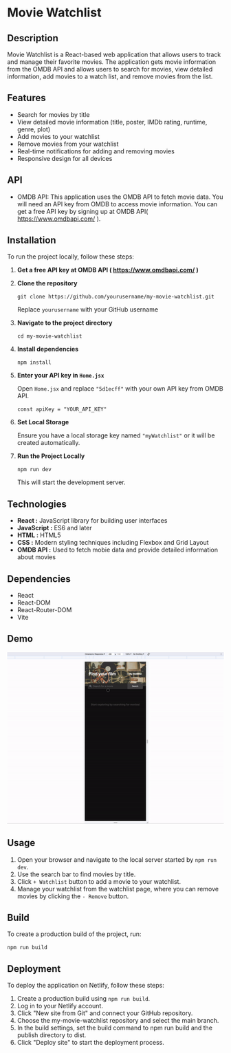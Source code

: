 # Movie Watchlist

## Description

Movie Watchlist is a React-based web application that allows users to track and manage their favorite movies. The application gets movie information from the OMDB API and allows users to search for movies, view detailed information, add movies to a watch list, and remove movies from the list.

## Features

- Search for movies by title
- View detailed movie information (title, poster, IMDb rating, runtime, genre, plot)
- Add movies to your watchlist
- Remove movies from your watchlist
- Real-time notifications for adding and removing movies
- Responsive design for all devices

## API
- OMDB API: This application uses the OMDB API to fetch movie data. You will need an API key from OMDB to access movie information. You can get a free API key by signing up at OMDB API( <https://www.omdbapi.com/> ).

## Installation

To run the project locally, follow these steps:

1. **Get a free API key at OMDB API ( <https://www.omdbapi.com/> )**
2. **Clone the repository**

    ```
    git clone https://github.com/yourusername/my-movie-watchlist.git
    ```
    Replace `yourusername` with your GitHub username
3. **Navigate to the project directory**

    ```
    cd my-movie-watchlist
    ```
4. **Install dependencies**

    ```
    npm install
    ```
5. **Enter your API key in `Home.jsx`**

    Open `Home.jsx` and replace `"5d1ecff"` with your own API key from OMDB API.
    ```
    const apiKey = "YOUR_API_KEY"
    ```
6. **Set Local Storage**

    Ensure you have a local storage key named `"myWatchlist"` or it will be created automatically.
7. **Run the Project Locally**
    ```
    npm run dev
    ```
    This will start the development server.

## Technologies

- **React :** JavaScript library for building user interfaces
- **JavaScript :** ES6 and later
- **HTML :** HTML5
- **CSS :** Modern styling techniques including Flexbox and Grid Layout
- **OMDB API :** Used to fetch mobie data and provide detailed information about movies

## Dependencies

- React
- React-DOM
- React-Router-DOM
- Vite

## Demo

<div  align="center">
    <img src="./src/assets/my-movie-watchlist-demo.gif">
</div>

## Usage

1. Open your browser and navigate to the local server started by `npm run dev`.
2. Use the search bar to find movies by title.
3. Click `+ Watchlist` button to add a movie to your watchlist.
4. Manage your watchlist from the watchlist page, where you can remove movies by clicking the `- Remove` button.

## Build

To create a production build of the project, run:
 ```
npm run build
```

## Deployment

To deploy the application on Netlify, follow these steps:

1. Create a production build using `npm run build`.
2. Log in to your Netlify account.
3. Click "New site from Git" and connect your GitHub repository.
4. Choose the my-movie-watchlist repository and select the main branch.
5. In the build settings, set the build command to npm run build and the publish directory to dist.
6. Click "Deploy site" to start the deployment process.